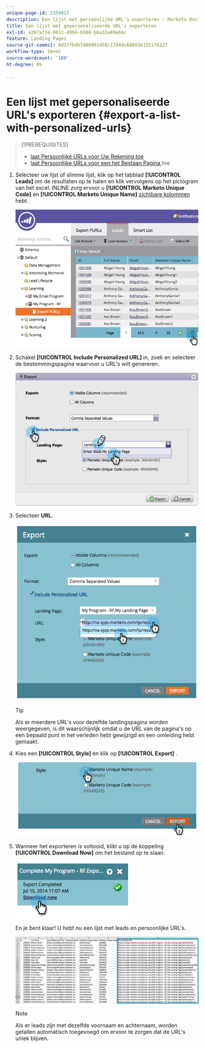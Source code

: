 ```yaml
---
unique-page-id: 2359815
description: Een lijst met persoonlijke URL's exporteren - Marketo Docs - Productdocumentatie
title: Een lijst met gepersonaliseerde URL's exporteren
exl-id: a267af34-9812-4994-b506-bba32e89e66c
feature: Landing Pages
source-git-commit: 0d37fbdb7d08901458c1744dc68893e155176327
workflow-type: tm+mt
source-wordcount: '160'
ht-degree: 0%

---
```


# Een lijst met gepersonaliseerde URL&#39;s exporteren {#export-a-list-with-personalized-urls}

>[!PREREQUISITES]
>
>* [ laat Persoonlijke URLs voor Uw Rekening toe ](/help/marketo/product-docs/demand-generation/landing-pages/personalizing-landing-pages/enable-personalized-urls-for-your-account.md)
>* [ laat Persoonlijke URLs voor een het Bestaan Pagina ](/help/marketo/product-docs/demand-generation/landing-pages/personalizing-landing-pages/enable-personalized-urls-for-a-landing-page.md) toe

1. Selecteer uw lijst of slimme lijst, klik op het tabblad **[!UICONTROL Leads]** om de resultaten op te halen en klik vervolgens op het pictogram van het excel. INLINE zorg ervoor u **[!UICONTROL Marketo Unique Code]** en **[!UICONTROL Marketo Unique Name]** [ zichtbare kolommen ](/help/marketo/product-docs/core-marketo-concepts/smart-lists-and-static-lists/using-smart-lists/create-and-change-views-for-lists-and-smart-list.md) hebt.

   ![](assets/image2014-9-25-11-3a10-3a43.png)

1. Schakel **[!UICONTROL Include Personalized URL]** in, zoek en selecteer de bestemmingspagina waarvoor u URL&#39;s wilt genereren.

   ![](assets/image2014-9-18-13-3a36-3a42.png)

1. Selecteer **URL**.

   ![](assets/image2014-9-18-13-3a36-3a53.png)

   >[!TIP]
   >
   >Als er meerdere URL&#39;s voor dezelfde landingspagina worden weergegeven, is dit waarschijnlijk omdat u de URL van de pagina&#39;s op een bepaald punt in het verleden hebt gewijzigd en een omleiding hebt gemaakt.

1. Kies een **[!UICONTROL Style]** en klik op **[!UICONTROL Export]** .

   ![](assets/image2014-9-18-13-3a37-3a6.png)

1. Wanneer het exporteren is voltooid, klikt u op de koppeling **[!UICONTROL Download Now]** om het bestand op te slaan.

   ![](assets/image2014-9-18-13-3a37-3a27.png)

   En je bent klaar! U hebt nu een lijst met leads en persoonlijke URL&#39;s.

   ![](assets/image2014-9-18-13-3a37-3a36.png)

   >[!NOTE]
   >
   >Als er leads zijn met dezelfde voornaam en achternaam, worden getallen automatisch toegevoegd om ervoor te zorgen dat de URL&#39;s uniek blijven.
